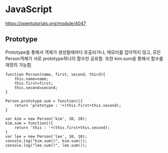 # JavaScript

https://opentutorials.org/module/4047

## Prototype

Prototype을 통해서 객체가 생성될때마다 호출되거나, 메모리를 잡아먹지 않고,
모든 Person객체가 서로 prototype하나의 함수만 공유함.
또한 kim.sum을 통해서 함수를 재정의 가능함.

```
function Person(name, first, second, third){
    this.name=name;
    this.first=first;
    this.second=second;   
}
 
Person.prototype.sum = function(){
    return 'prototype : '+(this.first+this.second);
}
 
var kim = new Person('kim', 10, 20);
kim.sum = function(){
    return 'this : '+(this.first+this.second);
}
var lee = new Person('lee', 10, 10);
console.log("kim.sum()", kim.sum());
console.log("lee.sum()", lee.sum());
```

